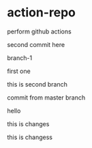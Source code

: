 # action-repo
perform github actions


second commit here

branch-1

first one

this is second branch

commit from master branch



hello

this is changes


this is changess
